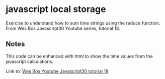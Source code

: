 javascript local storage
=================

Exercise to understand how to sum time strings using the reduce function. From Wes Bos Javascript30 Youtube series, tutorial 18. 

Notes
------------

This code can be enhanced with html to show the time values from the javascript calculations.

Link to: [Wes Bos Youtube Javascript30 tutorial 18](https://www.youtube.com/watch?v=SadWPo2KZWg&list=PLu8EoSxDXHP6CGK4YVJhL_VWetA865GOH&index=18)